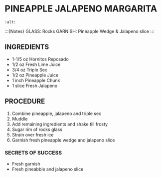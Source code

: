 # PINEAPPLE JALAPENO MARGARITA

```{image} ../images/pineappleJalapenoMargarita.jpg
:alt: 
```

:::{Notes}
GLASS: Rocks
GARNISH: Pineapple Wedge & Jalapeno slice
:::

## INGREDIENTS
* 1-1/5 oz  Hornitos Reposado
* 1/2 oz    Fresh Lime Juice
* 3/4 oz    Triple Sec
* 1/2 oz    Pineapple Juice
* 1 inch    Pineapple Chunk
* 1 slice   Fresh Jalapeno

## PROCEDURE
1. Combine pineapple, jalapeno and triple sec
2. Muddle
3. Add remaining ingredients and shake till frosty
4. Sugar rim of rocks glass
5. Strain over fresh ice
6. Garnish fresh pineapple wedge and jalapeno slice

### SECRETS OF SUCCESS
* Fresh garnish
* Fresh pineabble and jalapeno slice
